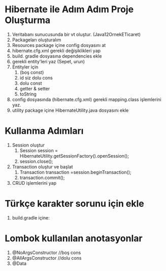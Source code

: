 # Hibernate ile Adım Adım Proje Oluşturma

1. Veritabanı sunucusunda bir vt oluştur. (Java12OrnekETicaret)
2. Packageları oluşturalım
3. Resources package içine config dosyasını at
4. hibernate.cfg.xml gerekli değişiklikleri yap
5. build. gradle dosyasına dependencies ekle
6. gerekli entity'leri yaz (Sepet, urun)
7. Entityler için 
    1. (boş const)
   2. id siz dolu cons
   3. dolu const
   4. getter & setter
   5. toString
8. config dosyasında (hibernate.cfg.xml) gerekli mapping.class işlemlerini yaz.
9. utility package içine HibernateUtility.java dosyasını ekle

# Kullanma Adımları
1. Session oluştur
   1.  Session session = HibernateUtility.getSessionFactory().openSession();
   2. session.close();
2. Transaction oluştur ve başlat 
   1. Transaction transaction =session.beginTransaction();
   2. transaction.commit();
3. CRUD işlemlerini yap

# Türkçe karakter sorunu için ekle
1. build.gradle içine:

# Lombok kullanılan anotasyonlar
1. @NoArgsConstructor //boş cons
2. @AllArgsConstructor //dolu cons
3. @Data

